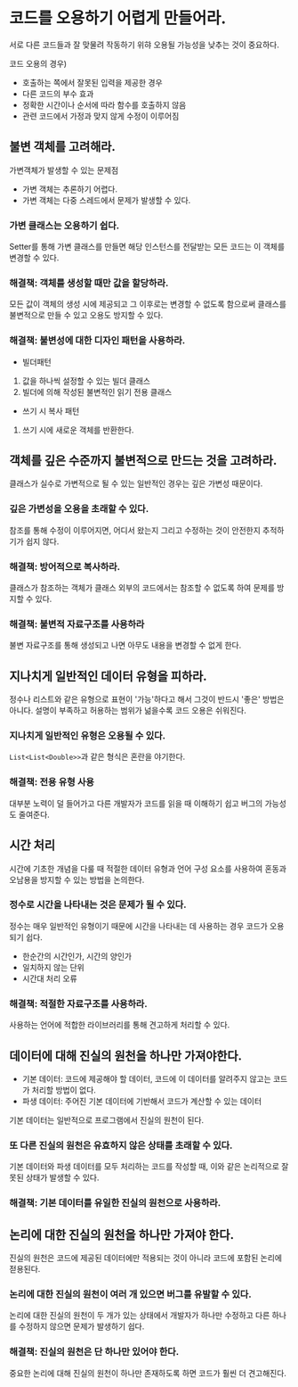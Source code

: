 # 코드를 오용하기 어렵게 만들어라.
서로 다른 코드들과 잘 맞물려 작동하기 위햐 오용될 가능성을 낮추는 것이 중요하다.

코드 오용의 경우)
- 호출하는 쪽에서 잘못된 입력을 제공한 경우
- 다른 코드의 부수 효과
- 정확한 시간이나 순서에 따라 함수를 호출하지 않음
- 관련 코드에서 가정과 맞지 않게 수정이 이루어짐

## 불변 객체를 고려해라.

가변객체가 발생할 수 있는 문제점
- 가변 객체는 추론하기 어렵다.
- 가변 객체는 다중 스레드에서 문제가 발생할 수 있다.

### 가변 클래스는 오용하기 쉽다.
Setter를 통해 가변 클래스를 만들면 해당 인스턴스를 전달받는 모든 코드는 이 객체를 변경할 수 있다.

### 해결책: 객체를 생성할 때만 값을 할당하라.
모든 값이 객체의 생성 시에 제공되고 그 이후로는 변경할 수 없도록 함으로써 클래스를 불변적으로 만들 수 있고 오용도 방지할 수 있다.

### 해결책: 불변성에 대한 디자인 패턴을 사용하라.
- 빌더패턴
1. 값을 하나씩 설정할 수 있는 빌더 클래스
2. 빌더에 의해 작성된 불변적인 읽기 전용 클래스


- 쓰기 시 복사 패턴
1. 쓰기 시에 새로운 객체를 반환한다.

## 객체를 깊은 수준까지 불변적으로 만드는 것을 고려하라.

클래스가 실수로 가변적으로 될 수 있는 일반적인 경우는 깊은 가변성 때문이다.

### 깊은 가변성을 오용을 초래할 수 있다.
참조를 통해 수정이 이루어지면, 어디서 왔는지 그리고 수정하는 것이 안전한지 추적하기가 쉽지 않다.

### 해결책: 방어적으로 복사하라.
클래스가 참조하는 객체가 클래스 외부의 코드에서는 참조할 수 없도록 하여 문제를 방지할 수 있다.

### 해결책: 불변적 자료구조를 사용하라
불변 자료구조를 통해 생성되고 나면 아무도 내용을 변경할 수 없게 한다.

## 지나치게 일반적인 데이터 유형을 피하라.
정수나 리스트와 같은 유형으로 표현이 '가능'하다고 해서 그것이 반드시 '좋은' 방법은 아니다. 설명이 부족하고 허용하는 범위가 넒을수록 코드 오용은 쉬워진다.

### 지나치게 일반적인 유형은 오용될 수 있다.

`List<List<Double>>`과 같은 형식은 혼란을 야기한다.

### 해결책: 전용 유형 사용
대부분 노력이 덜 들어가고 다른 개발자가 코드를 읽을 때 이해하기 쉽고 버그의 가능성도 줄여준다.

## 시간 처리
시간에 기초한 개념을 다룰 때 적절한 데이터 유형과 언어 구성 요소를 사용하여 혼동과 오남용을 방지할 수 있는 방법을 논의한다.

### 정수로 시간을 나타내는 것은 문제가 될 수 있다.
정수는 매우 일반적인 유형이기 때문에 시간을 나타내는 데 사용하는 경우 코드가 오용되기 쉽다.

- 한순간의 시간인가, 시간의 양인가
- 일치하지 않는 단위
- 시간대 처리 오류

### 해결책: 적절한 자료구조를 사용하라.

사용하는 언어에 적합한 라이브러리를 통해 견고하게 처리할 수 있다.

## 데이터에 대해 진실의 원천을 하나만 가져야한다.
- 기본 데이터: 코드에 제공해야 할 데이터, 코드에 이 데이터를 알려주지 않고는 코드가 처리할 방법이 없다.
- 파생 데이터: 주어진 기본 데이터에 기반해서 코드가 계산할 수 있는 데이터

기본 데이터는 일반적으로 프로그램에서 진실의 원천이 된다.

### 또 다른 진실의 원천은 유효하지 않은 상태를 초래할 수 있다.
기본 데이터와 파생 데이터를 모두 처리하는 코드를 작성할 때, 이와 같은 논리적으로 잘못된 상태가 발생할 수 있다.

### 해결책: 기본 데이터를 유일한 진실의 원천으로 사용하라.

## 논리에 대한 진실의 원천을 하나만 가져야 한다.
진실의 원천은 코드에 제공된 데이터에만 적용되는 것이 아니라 코드에 포함된 논리에 젇용된다.

### 논리에 대한 진실의 원천이 여러 개 있으면 버그를 유발할 수 있다.
논리에 대한 진실의 원천이 두 개가 있는 상태에서 개발자가 하나만 수정하고 다른 하나를 수정하지 않으면 문제가 발생하기 쉽다.

### 해결책: 진실의 원천은 단 하나만 있어야 한다.
중요한 논리에 대해 진실의 원천이 하나만 존재하도록 하면 코드가 훨씬 더 견고해진다.